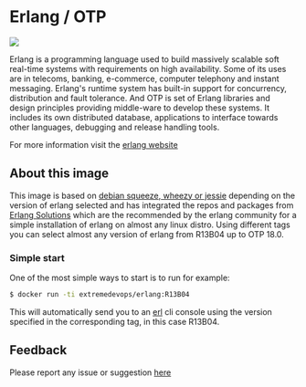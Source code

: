 # Erlang / OTP

[![](https://badge.imagelayers.io/extremedevops/erlang:latest.svg)](https://imagelayers.io/?images=extremedevops/erlang:latest 'Get your own badge on imagelayers.io')

Erlang is a programming language used to build massively scalable soft real-time systems with requirements on high availability. Some of its uses are in telecoms, banking, e-commerce, computer telephony and instant messaging. Erlang's runtime system has built-in support for concurrency, distribution and fault tolerance. And OTP is set of Erlang libraries and design principles providing middle-ware to develop these systems. It includes its own distributed database, applications to interface towards other languages, debugging and release handling tools.

For more information visit the [erlang website](http://www.erlang.org/)

## About this image

This image is based on [debian squeeze, wheezy or jessie](https://hub.docker.com/_/debian/) depending on the version of erlang selected and has integrated the repos and packages from [Erlang Solutions](https://www.erlang-solutions.com) which are the recommended by the erlang community for a simple installation of erlang on almost any linux distro. Using different tags you can select almost any version of erlang from R13B04 up to OTP 18.0.

### Simple start
One of the most simple ways to start is to run for example:
```bash
$ docker run -ti extremedevops/erlang:R13B04
```
This will automatically send you to an [erl](http://www.erlang.org/doc/man/erl.html) cli console using the version specified in the corresponding tag, in this case R13B04.

## Feedback

Please report any issue or suggestion [here](https://github.com/extremedevops/docker_erlang/issues)

